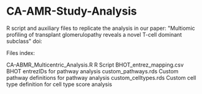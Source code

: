 # CA-AMR-Study-Analysis
R script and auxiliary files to replicate the analysis in our paper: "Multiomic profiling of transplant glomerulopathy reveals a novel T-cell dominant subclass" doi:

Files index:

CA-ABMR_Multicentric_Analysis.R            R Script
BHOT_entrez_mapping.csv                    BHOT entrezIDs for pathway analysis
custom_pathways.rds                        Custom pathway definitions for pathway analysis
custom_celltypes.rds                       Custom cell type definition for cell type score analysis
